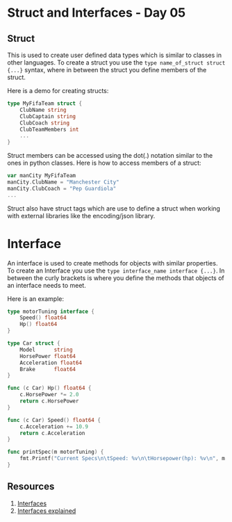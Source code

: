# Struct and Interfaces - Day 05

## Struct
This is used to create user defined data types which is similar to classes in other languages.
To create a struct you use the `type name_of_struct struct {...}` syntax, where in between the struct you define members of the struct.

Here is a demo for creating structs:
```Go
type MyFifaTeam struct {
    ClubName string
    ClubCaptain string
    ClubCoach string
    ClubTeamMembers int
    ...
}
```
Struct members can be accessed using the dot(.) notation similar to the ones in python classes.
Here is how to access members of a struct:
```Go
var manCity MyFifaTeam
manCity.ClubName = "Manchester City"
manCity.ClubCoach = "Pep Guardiola"
...
```
Struct also have struct tags which are use to define a struct when working with external libraries like the encoding/json library.


# Interface
An interface is used to create methods for objects with similar properties.
To create an Interface you use the `type interface_name interface {...}`. In between the curly brackets is where you define the methods that objects of an interface needs to meet.

Here is an example:
```Go
type motorTuning interface {
	Speed() float64
	Hp() float64
}

type Car struct {
	Model      string
	HorsePower float64
	Acceleration float64
	Brake      float64
}

func (c Car) Hp() float64 {
	c.HorsePower *= 2.0
	return c.HorsePower
}

func (c Car) Speed() float64 {
	c.Acceleration += 10.9
	return c.Acceleration
}

func printSpec(m motorTuning) {
	fmt.Printf("Current Specs\n\tSpeed: %v\n\tHorsepower(hp): %v\n", m.Speed(), m.Hp())
}
```

## Resources
1. [Interfaces](https://www.simplilearn.com/tutorials/golang-tutorial/guide-to-golang-interface)
2. [Interfaces explained](https://www.alexedwards.net/blog/interfaces-explained)
